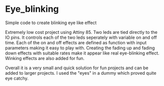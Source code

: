 # Eye_blinking
Simple code to create blinking eye like effect

Extremely low cost project using Attiny 85. Two leds are tied directly to the IO pins. 
It controls each of the two leds seperately with variable on and off time. Each of the on and off effects are defined as function with input parameters making it easy to play with.
Creating the fading up and fading down effects with suitable rates make it appear like real eye-blinking effect.
Winking effects are also added for fun.

Overall it is a very small and quick solution for fun projects and can be added to larger projects. I used the "eyes" in a dummy which proved quite eye catchy.
